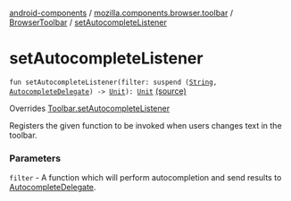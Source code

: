 [android-components](../../index.md) / [mozilla.components.browser.toolbar](../index.md) / [BrowserToolbar](index.md) / [setAutocompleteListener](./set-autocomplete-listener.md)

# setAutocompleteListener

`fun setAutocompleteListener(filter: suspend (`[`String`](https://kotlinlang.org/api/latest/jvm/stdlib/kotlin/-string/index.html)`, `[`AutocompleteDelegate`](../../mozilla.components.concept.toolbar/-autocomplete-delegate/index.md)`) -> `[`Unit`](https://kotlinlang.org/api/latest/jvm/stdlib/kotlin/-unit/index.html)`): `[`Unit`](https://kotlinlang.org/api/latest/jvm/stdlib/kotlin/-unit/index.html) [(source)](https://github.com/mozilla-mobile/android-components/blob/master/components/browser/toolbar/src/main/java/mozilla/components/browser/toolbar/BrowserToolbar.kt#L198)

Overrides [Toolbar.setAutocompleteListener](../../mozilla.components.concept.toolbar/-toolbar/set-autocomplete-listener.md)

Registers the given function to be invoked when users changes text in the toolbar.

### Parameters

`filter` - A function which will perform autocompletion and send results to [AutocompleteDelegate](../../mozilla.components.concept.toolbar/-autocomplete-delegate/index.md).
